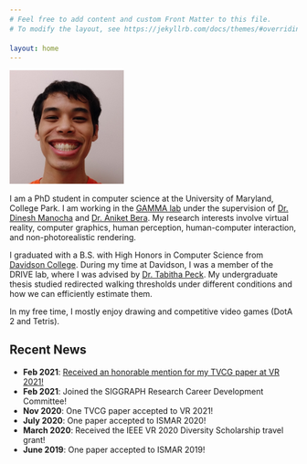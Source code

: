 ```yaml
---
# Feel free to add content and custom Front Matter to this file.
# To modify the layout, see https://jekyllrb.com/docs/themes/#overriding-theme-defaults

layout: home
---
```



<img src="files/img/profile.png" style="width: 200px">


I am a PhD student in computer science at the University of Maryland, College Park. I am working in the <a href="https://gamma.umd.edu/" target="_blank">GAMMA lab</a> under the supervision of <a href="https://www.cs.umd.edu/people/dmanocha" target="_blank">Dr. Dinesh Manocha</a> and <a href="https://www.cs.umd.edu/~ab/" target="_blank">Dr. Aniket Bera</a>. My research interests involve virtual reality, computer graphics, human perception, human-computer interaction, and non-photorealistic rendering.

I graduated with a B.S. with High Honors in Computer Science from <a href="https://www.davidson.edu/" target="_blank">Davidson College</a>. During my time at Davidson, I was a member of the DRIVE lab, where I was advised by <a href="https://tabithapeck.com/" target="_blank">Dr. Tabitha Peck</a>. My undergraduate thesis studied redirected walking thresholds under different conditions and how we can efficiently estimate them. 

In my free time, I mostly enjoy drawing and competitive video games (DotA 2 and Tetris).

<h2>Recent News</h2>
<ul>
  <li><b>Feb 2021</b>: <a href="https://twitter.com/niallwphd/status/1377655573513142272" target="_blank">Received an honorable mention for my TVCG paper at VR 2021!</a></li>
  <li><b>Feb 2021</b>: Joined the SIGGRAPH Research Career Development Committee!</li>
  <li><b>Nov 2020</b>: One TVCG paper accepted to VR 2021!</li>
  <li><b>July 2020</b>: One paper accepted to ISMAR 2020!</li>
  <li><b>March 2020</b>: Received the IEEE VR 2020 Diversity Scholarship travel grant!</li>
  <li><b>June 2019</b>: One paper accepted to ISMAR 2019!</li>
  <!-- <li><b>May 2019</b>: I graduated from Davidson College.</li> -->
  <!-- <li><b>May 2019</b>: I passed my undergraduate thesis defense with high honors.</li> -->
  <!-- <li><b>April 2019</b>: I received the senior computer science award at Davidson.</li> -->
  <!-- <li><b>March 2019</b>: I will join the University of Maryland, College Park as a PhD student in the fall.</li> -->
  <!-- <li><b>DATE</b>: NEWS</li> -->
</ul>